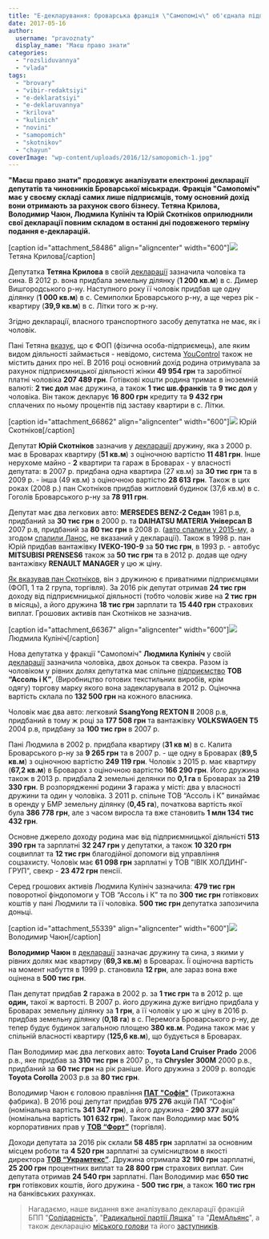 ```yaml
---
title: "Е-декларування: броварська фракція \"Самопоміч\" об'єднала підприємців"
date: 2017-05-16
author: 
  username: "pravoznaty"
  display_name: "Маєш право знати"
categories: 
  - "rozsliduvannya"
  - "vlada"
tags: 
  - "brovary"
  - "vibir-redaktsiyi"
  - "e-deklaratsiyi"
  - "e-deklaruvannya"
  - "krilova"
  - "kulinich"
  - "novini"
  - "samopomich"
  - "skotnikov"
  - "chayun"
coverImage: "wp-content/uploads/2016/12/samopomich-1.jpg"
---
```


**"Маєш право знати" продовжує аналізувати електронні декларації депутатів та чиновників Броварської міськради. Фракція "Самопоміч" має у своєму складі самих лише підприємців, тому основний дохід вони отримають за рахунок свого бізнесу. Тетяна Крилова, Володимир Чаюн, Людмила Кулініч та Юрій Скотніков оприлюднили свої декларації повним складом в останні дні подовженого терміну подання е-декларацій.**

\[caption id="attachment\_58486" align="aligncenter" width="600"\][![](https://mpz.brovary.org/wp-content/uploads/2016/07/I-Brovary-13.jpg)](https://mpz.brovary.org/wp-content/uploads/2016/07/I-Brovary-13.jpg) Тетяна Крилова\[/caption\]

Депутатка **Тетяна Крилова** в своїй [декларації](https://public.nazk.gov.ua/declaration/ba264c4d-9eb3-4f97-8696-2e5f264a2e34) зазначила чоловіка та сина. В 2012 р. вона придбала земельну ділянку (**1 200 кв.м**) в с. Димер Вишгородського р-ну. Наступного року її чоловік придбав ще одну ділянку (**1 000 кв.м**) в с. Семиполки Броварського р-ну, а ще через рік - квартиру (**39,9 кв.м**) в с. Літки того ж р-ну.

Згідно декларації, власного транспортного засобу депутатка не має, як і чоловік.

Пані Тетяна [вказує](http://samopomich.ua/councils/krylova-tetyana-mykolajivna/), що є ФОП (фізична особа-підприємець), але яким видом діяльності займається - невідомо, система [YouControl](https://youcontrol.com.ua/) також не містить даних про неї. В 2016 році основний дохід родина отримувала за рахунок підприємницької діяльності жінки **49 954 грн** та заробітної платні чоловіка **207 489 грн**. Готівкові кошти родина тримає в іноземній валюті: **2 тис дол** має дружина, а також **1 тис шв.франків** та **9 тис дол** у чоловіка. Він також декларує **16 800 грн** кредиту та **9 432 грн** сплачених по ньому процентів під заставу квартири в с. Літки.

\[caption id="attachment\_66862" align="aligncenter" width="600"\]![](https://mpz.brovary.org/wp-content/uploads/2017/02/skotnikov.jpg) Юрій Скотніков\[/caption\]

Депутат **Юрій Скотніков** зазначив у [декларації](https://public.nazk.gov.ua/declaration/4dc39a0b-5c11-412d-b3ac-292bb4011a2f) дружину, яка з 2000 р. має в Броварах квартиру (**51 кв.м**) з оціночною вартістю **11 481 грн**. Інше нерухоме майно - **2** квартири та гараж в Броварах - у власності депутата: в 2007 р. придбана одна квартира (27 кв.м) за **30 тис грн** та в 2009 р. - інша (49 кв.м) з оціночною вартістю **28 613 грн**. Також в цих роках (2008 р.) пан Скотніков придбав житловий будинок (37,6 кв.м) в с. Гоголів Броварського р-ну за **78 911 грн**.

Депутат має два легкових авто: **MERSEDES BENZ-2 Седан** 1981 р.в, придбаний за **30 тис грн** в 2000 р. та **DAIHATSU MATERIA Універсал В** 2007 р.в, придбаний за **80 тис грн** в 2008 р. ([авто спалили у 2015-му](https://mpz.brovary.org/tsiyeyi-nochi-spalyly-avtomobil-aktyvista-yuriya-skotnikova/), а згодом [спалили Ланос](https://mpz.brovary.org/tsiyeyi-nochi-brovarskomu-deputatu-znovu-spalyly-avto-foto-video/), не вказаний у декларації). Також в 1998 р. пан Юрій придбав вантажівку **IVEKO-190-9** за **50 тис грн**, в 1993 р. - автобус **MITSUBISI PRENSES6** також за **50 тис грн** та в 2012 р. додав ще одну вантажівку **RENAULT MANAGER** у цю ж ціну.

[Як вказував пан Скотніков](https://mpz.brovary.org/yak-brovarski-pidpryyemtsi-stavlyatsya-do-vvedennya-kasovyh-aparativ-z-1-lypnya/), він з дружиною є приватними підприємцями (ФОП, 1 та 2 група, торгівля). За 2016 рік депутат отримав **24 тис грн** доходу від підприємницької діяльності (тобто чоловік живе на **2 тис грн** в місяць), а його дружина **18 тис грн** зарплати та **15 440 грн** страхових виплат. Грошових активів пан Скотніков не зазначив.

\[caption id="attachment\_66367" align="aligncenter" width="600"\][![](https://mpz.brovary.org/wp-content/uploads/2017/02/lyudmyla-kulinich-7.jpg)](https://mpz.brovary.org/wp-content/uploads/2017/02/lyudmyla-kulinich-7.jpg) Людмила Кулініч\[/caption\]

Нова депутатка у фракції "Самопоміч" **Людмила Кулініч** у своїй [декларації](https://public.nazk.gov.ua/declaration/cea4bdb1-118b-47ac-a048-4550941c18e7) зазначила чоловіка, двох доньок та свекра. Разом із чоловіком у рівних долях депутатка має спільне [підприємство](https://youcontrol.com.ua/catalog/company_details/36706020/) **ТОВ** **“Ассоль і К”**, (Виробництво готових текстильних виробів, крім одягу) торгову марку якого вона задекларувала в 2012 р. Оціночна вартість склала по **132 500 грн** на кожного власника.

Чоловік має два авто: легковий **SsangYong REXTON II** 2008 р.в, придбаний в тому ж році за **177 508 грн** та вантажівку **VOLKSWAGEN Т5** 2004 р.в, придбану за **100 тис грн** в 2007 р.

Пані Людмила в 2002 р. придбала квартиру (**31 кв м**) в с. Калита Броварського р-ну за **9 265 грн** та в 2007 р. - ще одну в Броварах (**89,5 кв.м**) з оціночною вартістю **249 119 грн**. Чоловік з 2015 р. має квартиру (**67,2 кв.м**) в Броварах з оціночною вартістю **166 290 грн**. Його дружина також в 2013 р. придбала **2** земельні делянки по **0,1 га** в Броварах за **219 330 грн**. В розпорядженні родини **3** гаража у місті: два у власності дружини та один у чоловіка. З 2011 р. спільне ТОВ “Ассоль і К” винаймає в оренду у БМР земельну ділянку (**0,45 га**), початкова вартість якої була **386 778 грн**, але з часом виросла та вже становить **1 млн 134 тис 432 грн**.

Основне джерело доходу родина має від підприємницької діяльністі **513 390 грн** та зарплатні **32 247 грн** у депутатки, а також **10 320 грн** соцвиплат та **12 тис грн** благодійної допомоги від управління соцзахисту. Чоловік має **61 098 грн** зарплатні у ТОВ "ІВІК ХОЛДИНГ-ГРУП", свекр - **23 472 грн** пенсії.

Серед грошових активів Людмила Кулініч зазначила: **479 тис грн** поворотної фіндопомоги у ТОВ “Ассоль і К” та по **300 тис грн** готівкових коштів у пані Людмили та її чоловіка. **500 тис грн** депутатка запозичила доньці.

\[caption id="attachment\_55339" align="aligncenter" width="600"\]![](https://mpz.brovary.org/wp-content/uploads/2016/04/DSC_5689.jpg) Володимир Чаюн\[/caption\]

**Володимир Чаюн** в [декларації](https://public.nazk.gov.ua/declaration/52131c7b-63cd-4717-a685-e6bedcf1ca89) зазначає дружину та сина, з якими у рівних долях має квартиру (**69,3 кв.м**) в Броварах. Її оціночна вартість на момент набуття в 1999 р. становила **12 грн**, але зараз вона вже оцінена в **500 тис грн**.

Пан депутат придбав **2** гаража в 2002 р. за **1 тис грн** та в 2012 р. ще **один,** такої ж вартості. В 2007 р. його дружина дуже вигідно придбала у Броварах земельну ділянку за **1 грн**, а її чоловік у цю ж ціну в 2016 р. придбав земельну ділянку (**0,18 га**) в с. Перемога Броварського р-ну, де тепер будує будинок загальною площею **380 кв.м**. Родина також має у спільній власності квартиру (**125,6 кв.м**), що будується в Броварах.

Пан Володимир має два легкових авто: **Toyota Land Cruiser Prado** 2006 р.в., яке придбав за **310 тис грн** в 2007 р., та **Chrysler 300М** 2000 р.в., придбаний за **60 тис грн** на рік раніше. Його дружина з 2009 р. володіє **Toyota Corolla** 2003 р.в за **80 тис грн**.

Володимир Чаюн є головою правління **[ПАТ "Софія"](http://www.sophia.com.ua/ru/)** (Трикотажна фабрика). В 2016 році депутат придбав **975 276** акцій ПАТ “Софія” (номінальна вартість **341 347 грн**), а його дружина - **290 377** акцій (номінальна вартість **101 632 грн**). Також пан Володимир має **50%** корпоративних прав у **[ТОВ “Форт”](https://youcontrol.com.ua/catalog/company_details/23525584/)** (торгівля).

Доходи депутата за 2016 рік склали **58 485 грн** зарплатні за основним місцем роботи та **4 520 грн** зарплатні за сумісництвом в якості директора **[ТОВ “Украмтекс”](https://youcontrol.com.ua/catalog/company_details/19344015/)**. Дружина отримала **32 190 грн** зарплатні, **25 200 грн** процентних виплат та **28 800 грн** страхових виплат. Син депутата отримав **24 540 грн** зарплатні. Пан Володимир має **650 тис грн** готівкових коштів, його дружина - **500 тис грн**, а також **160 тис грн** на банківських рахунках.

> Нагадаємо, наше видання вже аналізувало декларації фракцій БПП "[Солідарність](https://mpz.brovary.org/e-deklaratsiyi-fraktsiyi-bpp-uspishni-pidpryyemtsi-ta-nebagati-pensionery/)", "[Радикальної партії Ляшка](https://mpz.brovary.org/e-deklaruvannya-blysk-zlydni-brovarskoyi-fraktsiyi-radykalna-partiya-lyashka/)" та "[ДемАльянс](https://mpz.brovary.org/e-deklaruvannya-shho-zaroblyayut-brovarski-demalyansivtsi/)", а також декларацію [міського голови](https://mpz.brovary.org/e-deklaratsiya-igorya-sapozhka-za-2016-rik-bez-dzhypu-ale-z-novoyu-zemelnoyu-dilyankoyu/) та його [заступників](https://mpz.brovary.org/deklaratsiyi-troh-zastupnykiv-miskogo-golovy-najzamozhnishyj-oleksandr-reznik/).

